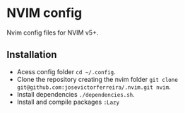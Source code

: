 # NVIM config

Nvim config files for NVIM v5+.

## Installation

 - Acess config folder `cd ~/.config`.
 - Clone the repository creating the nvim folder `git clone git@github.com:josevictorferreira/.nvim.git nvim`.
 - Install dependencies `./dependencies.sh`.
 - Install and compile packages `:Lazy`
